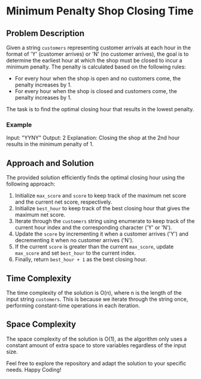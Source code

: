 # Minimum Penalty Shop Closing Time


## Problem Description

Given a string `customers` representing customer arrivals at each hour in the format of 'Y' (customer arrives) or 'N' (no customer arrives), the goal is to determine the earliest hour at which the shop must be closed to incur a minimum penalty. The penalty is calculated based on the following rules:

- For every hour when the shop is open and no customers come, the penalty increases by 1.
- For every hour when the shop is closed and customers come, the penalty increases by 1.

The task is to find the optimal closing hour that results in the lowest penalty.

### Example
Input: "YYNY"
Output: 2
Explanation: Closing the shop at the 2nd hour results in the minimum penalty of 1.

## Approach and Solution 

The provided solution efficiently finds the optimal closing hour using the following approach:

1. Initialize `max_score` and `score` to keep track of the maximum net score and the current net score, respectively.
2. Initialize `best_hour` to keep track of the best closing hour that gives the maximum net score.
3. Iterate through the `customers` string using enumerate to keep track of the current hour index and the corresponding character ('Y' or 'N').
4. Update the `score` by incrementing it when a customer arrives ('Y') and decrementing it when no customer arrives ('N').
5. If the current `score` is greater than the current `max_score`, update `max_score` and set `best_hour` to the current index.
6. Finally, return `best_hour + 1` as the best closing hour.

## Time Complexity

The time complexity of the solution is O(n), where n is the length of the input string `customers`. This is because we iterate through the string once, performing constant-time operations in each iteration.

## Space Complexity

The space complexity of the solution is O(1), as the algorithm only uses a constant amount of extra space to store variables regardless of the input size.

Feel free to explore the repository and adapt the solution to your specific needs. Happy Coding!